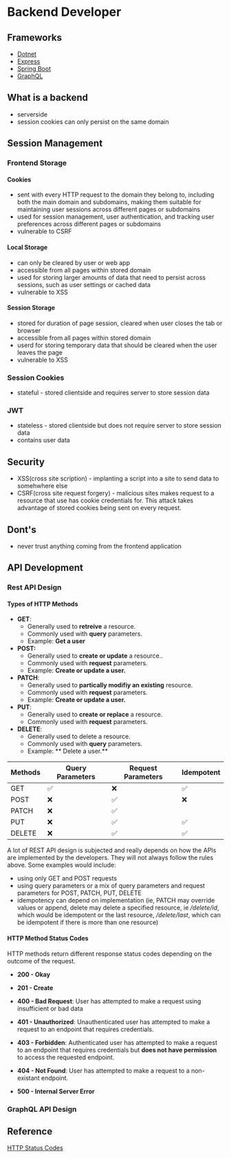 # Backend Developer

## Frameworks

- [Dotnet](./dotnet.md)
- [Express](./express.md)
- [Spring Boot](./spring-boot.md)
- [GraphQL](./graphql.md)

## What is a backend

- serverside
- session cookies can only persist on the same domain

## Session Management

### Frontend Storage

#### Cookies

- sent with every HTTP request to the domain they belong to, including both the main domain and subdomains, making them suitable for maintaining user sessions across different pages or subdomains
- used for session management, user authentication, and tracking user preferences across different pages or subdomains
- vulnerable to CSRF

#### Local Storage

- can only be cleared by user or web app
- accessible from all pages within stored domain
- used for storing larger amounts of data that need to persist across sessions, such as user settings or cached data
- vulnerable to XSS

#### Session Storage

- stored for duration of page session, cleared when user closes the tab or browser
- accessible from all pages within stored domain
- userd for storing temporary data that should be cleared when the user leaves the page
- vulnerable to XSS

### Session Cookies

- stateful - stored clientside and requires server to store session data

### JWT

- stateless - stored clientside but does not require server to store session data
- contains user data

## Security

- XSS(cross site scription) - implanting a script into a site to send data to somehwhere else
- CSRF(cross site request forgery) - malicious sites makes request to a resource that use has cookie credentials for. This attack takes advantage of stored cookies being sent on every request.

## Dont's

- never trust anything coming from the frontend application

## API Development

### Rest API Design

#### Types of HTTP Methods

- **GET**:
  - Generally used to **retreive** a resource.
  - Commonly used with **query** parameters.
  - Example: **Get a user**
- **POST:**
  - Generally used to **create or update** a resource..
  - Commonly used with **request** parameters.
  - Example: **Create or update a user.**
- **PATCH**:
  - Generally used to **partically modifiy an existing** resource.
  - Commonly used with **request** parameters.
  - Example: **Create or update a user.**
- **PUT**:
  - Generally used to **create or replace** a resource.
  - Commonly used with **request** parameters.
- **DELETE**:
  - Generally used to delete a resource.
  - Commonly used with **query** parameters.
  - Example: ** Delete a user.**

| Methods | Query Parameters | Request Parameters | Idempotent |
| ------- | ---------------- | ------------------ | ---------- |
| GET     | ✅               | ❌                 | ✅         |
| POST    | ❌               | ✅                 | ❌         |
| PATCH   | ❌               | ✅                 |
| PUT     | ❌               | ✅                 | ✅         |
| DELETE  | ❌               | ✅                 | ✅         |

A lot of REST API design is subjected and really depends on how the APIs are implemented by the developers. They will not always follow the rules above. Some examples would include:

- using only GET and POST requests
- using query parameters or a mix of query parameters and request parameters for POST, PATCH, PUT, DELETE
- idempotency can depend on implementation (ie, PATCH may override values or append, delete may delete a specified resource, ie _/delete/id_, which would be idempotent or the last resource, _/delete/last_, which can be idempotent if there is more than one resource)

#### HTTP Method Status Codes

HTTP methods return different response status codes depending on the outcome of the request.

- **200 - Okay**

- **201 - Create**

- **400 - Bad Request**: User has attempted to make a request using insufficient or bad data

- **401 - Unauthorized**: Unauthenticated user has attempted to make a request to an endpoint that requires credentials.

- **403 - Forbidden**: Authenticated user has attempted to make a request to an endpoint that requires credentials but **does not have permission** to access the requested endpoint.

- **404 - Not Found**: User has attempted to make a request to a non-existant endpoint.

- **500 - Internal Server Error**

### GraphQL API Design

## Reference

[HTTP Status Codes](https://kinsta.com/blog/http-status-codes/)
